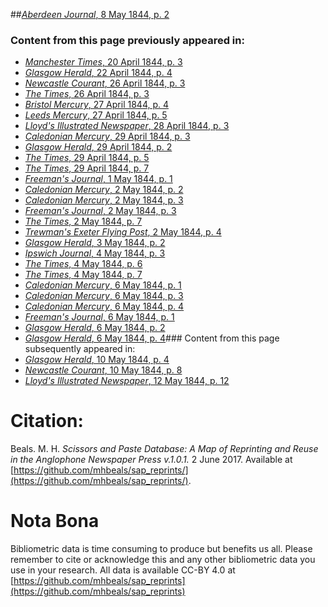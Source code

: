 ##[*Aberdeen Journal*, 8 May 1844, p. 2](https://mhbeals.github.io/sap_html/Aberdeen-Journal/Aberdeen-Journal-8-May-1844-p-2)

### Content from this page previously appeared in:
+ [*Manchester Times*, 20 April 1844, p. 3](https://mhbeals.github.io/sap_html/Manchester-Times/Manchester-Times-20-April-1844-p-3)
+ [*Glasgow Herald*, 22 April 1844, p. 4](https://mhbeals.github.io/sap_html/Glasgow-Herald/Glasgow-Herald-22-April-1844-p-4)
+ [*Newcastle Courant*, 26 April 1844, p. 3](https://mhbeals.github.io/sap_html/Newcastle-Courant/Newcastle-Courant-26-April-1844-p-3)
+ [*The Times*, 26 April 1844, p. 3](https://mhbeals.github.io/sap_html/The-Times/The-Times-26-April-1844-p-3)
+ [*Bristol Mercury*, 27 April 1844, p. 4](https://mhbeals.github.io/sap_html/Bristol-Mercury/Bristol-Mercury-27-April-1844-p-4)
+ [*Leeds Mercury*, 27 April 1844, p. 5](https://mhbeals.github.io/sap_html/Leeds-Mercury/Leeds-Mercury-27-April-1844-p-5)
+ [*Lloyd's Illustrated Newspaper*, 28 April 1844, p. 3](https://mhbeals.github.io/sap_html/Lloyd's-Illustrated-Newspaper/Lloyd's-Illustrated-Newspaper-28-April-1844-p-3)
+ [*Caledonian Mercury*, 29 April 1844, p. 3](https://mhbeals.github.io/sap_html/Caledonian-Mercury/Caledonian-Mercury-29-April-1844-p-3)
+ [*Glasgow Herald*, 29 April 1844, p. 2](https://mhbeals.github.io/sap_html/Glasgow-Herald/Glasgow-Herald-29-April-1844-p-2)
+ [*The Times*, 29 April 1844, p. 5](https://mhbeals.github.io/sap_html/The-Times/The-Times-29-April-1844-p-5)
+ [*The Times*, 29 April 1844, p. 7](https://mhbeals.github.io/sap_html/The-Times/The-Times-29-April-1844-p-7)
+ [*Freeman's Journal*, 1 May 1844, p. 1](https://mhbeals.github.io/sap_html/Freeman's-Journal/Freeman's-Journal-1-May-1844-p-1)
+ [*Caledonian Mercury*, 2 May 1844, p. 2](https://mhbeals.github.io/sap_html/Caledonian-Mercury/Caledonian-Mercury-2-May-1844-p-2)
+ [*Caledonian Mercury*, 2 May 1844, p. 3](https://mhbeals.github.io/sap_html/Caledonian-Mercury/Caledonian-Mercury-2-May-1844-p-3)
+ [*Freeman's Journal*, 2 May 1844, p. 3](https://mhbeals.github.io/sap_html/Freeman's-Journal/Freeman's-Journal-2-May-1844-p-3)
+ [*The Times*, 2 May 1844, p. 7](https://mhbeals.github.io/sap_html/The-Times/The-Times-2-May-1844-p-7)
+ [*Trewman's Exeter Flying Post*, 2 May 1844, p. 4](https://mhbeals.github.io/sap_html/Trewman's-Exeter-Flying-Post/Trewman's-Exeter-Flying-Post-2-May-1844-p-4)
+ [*Glasgow Herald*, 3 May 1844, p. 2](https://mhbeals.github.io/sap_html/Glasgow-Herald/Glasgow-Herald-3-May-1844-p-2)
+ [*Ipswich Journal*, 4 May 1844, p. 3](https://mhbeals.github.io/sap_html/Ipswich-Journal/Ipswich-Journal-4-May-1844-p-3)
+ [*The Times*, 4 May 1844, p. 6](https://mhbeals.github.io/sap_html/The-Times/The-Times-4-May-1844-p-6)
+ [*The Times*, 4 May 1844, p. 7](https://mhbeals.github.io/sap_html/The-Times/The-Times-4-May-1844-p-7)
+ [*Caledonian Mercury*, 6 May 1844, p. 1](https://mhbeals.github.io/sap_html/Caledonian-Mercury/Caledonian-Mercury-6-May-1844-p-1)
+ [*Caledonian Mercury*, 6 May 1844, p. 3](https://mhbeals.github.io/sap_html/Caledonian-Mercury/Caledonian-Mercury-6-May-1844-p-3)
+ [*Caledonian Mercury*, 6 May 1844, p. 4](https://mhbeals.github.io/sap_html/Caledonian-Mercury/Caledonian-Mercury-6-May-1844-p-4)
+ [*Freeman's Journal*, 6 May 1844, p. 1](https://mhbeals.github.io/sap_html/Freeman's-Journal/Freeman's-Journal-6-May-1844-p-1)
+ [*Glasgow Herald*, 6 May 1844, p. 2](https://mhbeals.github.io/sap_html/Glasgow-Herald/Glasgow-Herald-6-May-1844-p-2)
+ [*Glasgow Herald*, 6 May 1844, p. 4](https://mhbeals.github.io/sap_html/Glasgow-Herald/Glasgow-Herald-6-May-1844-p-4)### Content from this page subsequently appeared in:
+ [*Glasgow Herald*, 10 May 1844, p. 4](https://mhbeals.github.io/sap_html/Glasgow-Herald/Glasgow-Herald-10-May-1844-p-4)
+ [*Newcastle Courant*, 10 May 1844, p. 8](https://mhbeals.github.io/sap_html/Newcastle-Courant/Newcastle-Courant-10-May-1844-p-8)
+ [*Lloyd's Illustrated Newspaper*, 12 May 1844, p. 12](https://mhbeals.github.io/sap_html/Lloyd's-Illustrated-Newspaper/Lloyd's-Illustrated-Newspaper-12-May-1844-p-12)
                    
# Citation: 

Beals. M. H. *Scissors and Paste Database: A Map of Reprinting and Reuse in the Anglophone Newspaper Press v.1.0.1.* 2 June 2017. Available at [https://github.com/mhbeals/sap_reprints/](https://github.com/mhbeals/sap_reprints/). 
                    
# Nota Bona

Bibliometric data is time consuming to produce but benefits us all. Please remember to cite or acknowledge this and any other bibliometric data you use in your research. All data is available CC-BY 4.0 at [https://github.com/mhbeals/sap_reprints](https://github.com/mhbeals/sap_reprints)